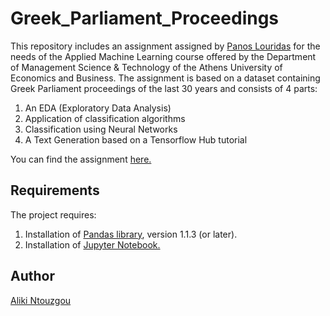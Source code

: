 # Greek_Parliament_Proceedings

This repository includes an assignment assigned by <a href="https://github.com/louridas">Panos Louridas</a> for the needs of the Applied Machine Learning course offered by the Department of Management Science & Technology of the Athens University of Economics and Business. The assignment is based on a dataset containing Greek Parliament proceedings of the last 30 years and consists of 4 parts:

1. An EDA (Exploratory Data Analysis)
2. Application of classification algorithms
3. Classification using Neural Networks
4. A Text Generation based on a Tensorflow Hub tutorial

You can find the assignment <a href="https://drive.google.com/drive/folders/1xasANiPPPW55O7GaQCf21df-t_7w4tAC?usp=sharing">here.</a>

## Requirements

The project requires: 

1. Installation of <a href="https://pandas.pydata.org/">Pandas library</a>, version 1.1.3 (or later).
2. Installation of <a href="https://jupyter.org/install">Jupyter Notebook.</a>

## Author

<a href="https://github.com/Aliki-Ntouzgou">Aliki Ntouzgou</a>
